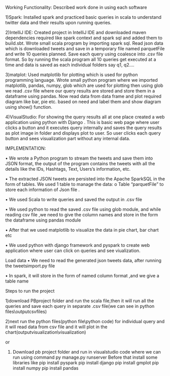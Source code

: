 Working Functionality: Described work done in using each software

1)Spark: 
Installed spark and practiced basic queries in scala to understand twitter data and their results upon running queries.

2)IntelliJ IDE:
Created project in IntelliJ IDE and downloaded maven dependencies required like spark context and spark sql and added them to build.sbt. Wrote small scala program by importing spark sql.
Read json data which is downloaded tweets and  save in a temporary file named parquetFile and write 10 queries planned. Save each query using coalesce  into .csv file format. So by running the scala program all 10 queries get executed at a time and data is saved as each individual folders say q1, q2….

3)matplot:
Used matplotlib for plotting which is used for python programming language.
Wrote small python program where we imported matplotlib, pandas, numpy, glob which are used for plotting then using glob we read .csv file where our query results are stored and store them in a dataframe using pandas. Now read data from data frame and plot required diagram like bar, pie etc. based on need and label them and show diagram using show() function.

4)VisualStudio:
For showing the query results all at one place created a web application using python with Django . 
This is basic web page where user clicks a button and it executes query internally and saves the query results as plot image in folder and displays plot to user. So user clicks each query button and sees visualization part without any internal data.

IMPLEMENTATION:

• We wrote a Python program to stream the tweets and save them into JSON format, the output of the program contains the tweets with all the details like the IDs, Hashtags, Text, Users’s information, etc.

• The extracted JSON tweets are persisted into the Apache SparkSQL in the form of tables. We used 1 table to manage the data: o Table “parquetFile” to store each information of Json file .

• We used Scala to write queries and saved the output in .csv file

• We used python to read the saved .csv file using glob module, and while reading csv file ,we need to give the column names and store in the form the dataframe using pandas module

• After that we used matplotlib to visualize the data in pie chart, bar chart etc

• We used python with django framework  and pyspark to create web application where user can click on queries and see viualization.

Load data
• We need to read the generated json tweets data, after running the tweetsimport.py file

• In spark, it will store in the form of named column format ,and we give a table name

Steps to run the project

1)download PBproject folder and run the scala file,then it will run all the queries and save each query in separate .csv file(we can see in python files\outputcsvfiles)

2)next run the python files(python file\python code) for individual query and it will read data from csv file and it will plot in the chart(outputvisualization\visualization)

or

1) Download pb project folder and run in visualstudio code where we can run using command
py manage.py runserver
Before that install some libraries like
pip install pyspark
pip install django
pip install gmplot
pip install numpy
pip install pandas
